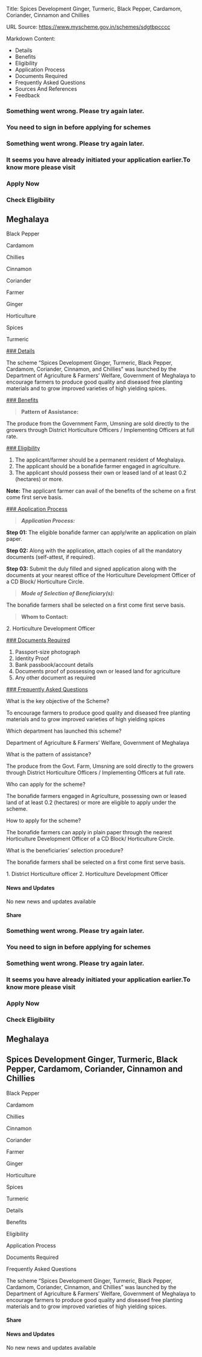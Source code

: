 Title: Spices Development Ginger, Turmeric, Black Pepper, Cardamom, Coriander, Cinnamon and Chillies

URL Source: https://www.myscheme.gov.in/schemes/sdgtbpcccc

Markdown Content:
*   Details
*   Benefits
*   Eligibility
*   Application Process
*   Documents Required
*   Frequently Asked Questions
*   Sources And References
*   Feedback

### Something went wrong. Please try again later.

### 

### You need to sign in before applying for schemes

### Something went wrong. Please try again later.

### It seems you have already initiated your application earlier.To know more please visit

### Apply Now

### Check Eligibility

Meghalaya
---------

Black Pepper

Cardamom

Chillies

Cinnamon

Coriander

Farmer

Ginger

Horticulture

Spices

Turmeric

[### Details](https://www.myscheme.gov.in/schemes/sdgtbpcccc#details)

The scheme “Spices Development Ginger, Turmeric, Black Pepper, Cardamom, Coriander, Cinnamon, and Chillies” was launched by the Department of Agriculture & Farmers’ Welfare, Government of Meghalaya to encourage farmers to produce good quality and diseased free planting materials and to grow improved varieties of high yielding spices.

[### Benefits](https://www.myscheme.gov.in/schemes/sdgtbpcccc#benefits)

> **Pattern of Assistance:**

The produce from the Government Farm, Umsning are sold directly to the growers through District Horticulture Officers / Implementing Officers at full rate.

[### Eligibility](https://www.myscheme.gov.in/schemes/sdgtbpcccc#eligibility)

1.  The applicant/farmer should be a permanent resident of Meghalaya.
2.  The applicant should be a bonafide farmer engaged in agriculture.
3.  The applicant should possess their own or leased land of at least 0.2 (hectares) or more.

**Note:** The applicant farmer can avail of the benefits of the scheme on a first come first serve basis.

[### Application Process](https://www.myscheme.gov.in/schemes/sdgtbpcccc#application-process)

> _**Application Process:**_

**Step 01:** The eligible bonafide farmer can apply/write an application on plain paper.

**Step 02:** Along with the application, attach copies of all the mandatory documents (self-attest, if required).

**Step 03:** Submit the duly filled and signed application along with the documents at your nearest office of the Horticulture Development Officer of a CD Block/ Horticulture Circle.

> _**Mode of Selection of Beneficiary(s):**_

The bonafide farmers shall be selected on a first come first serve basis.

> **Whom to Contact:**

2\. Horticulture Development Officer

[### Documents Required](https://www.myscheme.gov.in/schemes/sdgtbpcccc#documents-required)

1.  Passport-size photograph
2.  Identity Proof
3.  Bank passbook/account details
4.  Documents proof of possessing own or leased land for agriculture
5.  Any other document as required

[### Frequently Asked Questions](https://www.myscheme.gov.in/schemes/sdgtbpcccc#faqs)

What is the key objective of the Scheme?

To encourage farmers to produce good quality and diseased free planting materials and to grow improved varieties of high yielding spices

Which department has launched this scheme?

Department of Agriculture & Farmers’ Welfare, Government of Meghalaya

What is the pattern of assistance?

The produce from the Govt. Farm, Umsning are sold directly to the growers through District Horticulture Officers / Implementing Officers at full rate.

Who can apply for the scheme?

The bonafide farmers engaged in Agriculture, possessing own or leased land of at least 0.2 (hectares) or more are eligible to apply under the scheme.

How to apply for the scheme?

The bonafide farmers can apply in plain paper through the nearest Horticulture Development Officer of a CD Block/ Horticulture Circle.

What is the beneficiaries’ selection procedure?

The bonafide farmers shall be selected on a first come first serve basis.

1\. District Horticulture officer 2. Horticulture Development Officer

#### News and Updates

No new news and updates available

#### Share

### Something went wrong. Please try again later.

### 

### You need to sign in before applying for schemes

### Something went wrong. Please try again later.

### It seems you have already initiated your application earlier.To know more please visit

### Apply Now

### Check Eligibility

Meghalaya
---------

Spices Development Ginger, Turmeric, Black Pepper, Cardamom, Coriander, Cinnamon and Chillies
---------------------------------------------------------------------------------------------

Black Pepper

Cardamom

Chillies

Cinnamon

Coriander

Farmer

Ginger

Horticulture

Spices

Turmeric

Details

Benefits

Eligibility

Application Process

Documents Required

Frequently Asked Questions

The scheme “Spices Development Ginger, Turmeric, Black Pepper, Cardamom, Coriander, Cinnamon, and Chillies” was launched by the Department of Agriculture & Farmers’ Welfare, Government of Meghalaya to encourage farmers to produce good quality and diseased free planting materials and to grow improved varieties of high yielding spices.

#### Share

#### News and Updates

No new news and updates available
